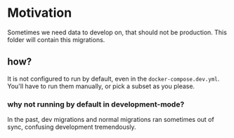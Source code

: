 # Motivation
Sometimes we need data to develop on, that should not be production.
This folder will contain this migrations.
## how?
It is not configured to run by default, even in the `docker-compose.dev.yml`.
You'll have to run them manually, or pick a subset as you please.
### why not running by default in development-mode?
In the past, dev migrations and normal migrations ran sometimes out of sync, confusing development tremendously.
